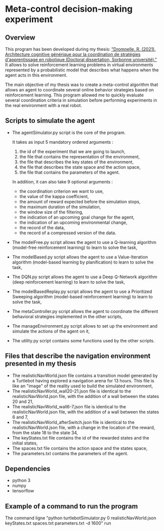# Meta-control decision-making experiment

## Overview 

This program has been developed during my thesis: ["Dromnelle, R. (2021). Architecture cognitive générique pour la coordination de stratégies d'apprentissage en robotique (Doctoral dissertation, Sorbonne université)."](https://www.theses.fr/2021SORUS039) It allows to solve reinforcement learning problems in virtual environments represented by a probabilistic model that describes what happens when the agent acts in this environment.

The main objective of my thesis was to create a meta-control algorithm that allows an agent to coordinate several online behavior strategies based on reinforcement learning. This program allowed me to quickly evaluate several coordination criteria in simulation before performing experiments in the real environment with a real robot. 

## Scripts to simulate the agent

* The agentSimulator.py script is the core of the program.

  It takes as input 5 mandatory ordered arguments :
  1.  the id of the experiment that we are going to launch,
  2.  the file that contains the representation of the environment,
  3.  the file that describes the key states of the environment,
  4.  the file that describes the state space and the action space,
  5.  the file that contains the parameters of the agent.
  
  In addition, it can also take 9 optional arguments :
  * the coordination criterion we want to use,
  * the value of the kappa coefficient,
  * the amount of reward expected before the simulation stops,
  * the maximum duration of the simulation,
  * the window size of the filtering,
  * the indication of an upcoming goal change for the agent,
  * the indication of an upcoming environmental change,
  * the record of the data,
  * the record of a compressed version of the data.
  
* The modelFree.py script allows the agent to use a Q-learning algorithm (model-free reinforcement learning) 
to learn to solve the task,
* The modelBased.py script allows the agent to use a Value-Iteration algorithm (model-based learning
by planification) to learn to solve the task,
* The DQN.py script allows the agent to use a Deep Q-Network algorithm (deep reinforcement learning) 
to learn to solve the task,
* The modelBasedReplay.py script allows the agent to use a Prioritized Sweeping algorithm (model-based
reinforcement learning) to learn to solve the task,
* The metaController.py script allows the agent to coordinate the different behavioral strategies implemented in the other scripts,
* The manageEnvironment.py script allows to set up the environment and simulate the actions of the agent on it,
* The utility.py script contains some functions used by the other scripts.

 ## Files that describe the navigation environment presented in my thesis
 
 * The realisticNavWorld.json file contains a transition model generated by a Turtlebot having explored a navigation arena for 13 hours. This file is like an "image" of the reality used to build the simulated environment,
 * The realisticNavWorld_wall20-21.json file is identical to the realisticNavWorld.json file, with the addition of a wall between the states 20 and 21,
 * The realisticNavWorld_wall6-7.json file is identical to the realisticNavWorld.json file, with the addition of a wall between the states 6 and 7,
 * The realisticNavWorld_afterSwitch.json file is identical to the realisticNavWorld.json file, with a change in the location of the reward, from the state 18 to the state 34,
 * The keyStates.txt file contains the id of the rewarded states and the initial states,
 * The spaces.txt file contains the action space and the states space,
 * The parameters.txt contains the parameters of the agent.
 
## Dependencies

* python 3
* numpy
* tensorflow

## Example of a command to run the program

The command ligne "python turtlebotSimulator.py 0 realisticNavWorld.json keyStates.txt spaces.txt parameters.txt -d 1600" run 


